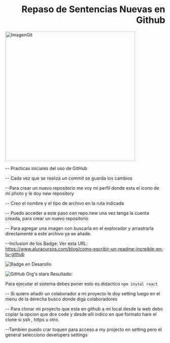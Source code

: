 <h1 align="right">Repaso de Sentencias Nuevas en Github</h1>

<img width="409" height="409" alt="ImagenGit" src="https://github.com/user-attachments/assets/e2dd0df6-9f9d-40ea-98e0-f566c2d65b31" />

-- Practicas iniciales del uso de GitHub

-- Cada vez que se realiza un commit se guarda los cambios

--Para crear un nuevo repositorio me voy mi perfil donde esta el icono de mi photo y le doy new repository

-- Creo el nombre y el tipo de archivo en la ruta indicada 

-- Puedo acceder a este paso con repo.new una vez tenga la cuenta creada, para crear un nuevo repositorio

-- Para agregar una imagen con buscarla en el explorador y arrastrarla directamente a este archivo ya se añade.

--Inclusion de los Badge: Ver esta URL: https://www.aluracursos.com/blog/como-escribir-un-readme-increible-en-tu-github 

![Badge en Desarollo](https://img.shields.io/badge/STATUS-EN%20DESAROLLO-green)

![GitHub Org's stars](https://img.shields.io/github/stars/camilafernanda?style=social)
Resultado:

Para ejecutar el sistema debes poner esto es didactico
```npm instal react ```

-- Si quiero añadir un colaborador a mi proyecto le doy setting luego en el menu de la derecha busco donde diga colaboradores

-- Para clonar mi proyecto que esta en github a mi local desde la web debo copiar la opcion que dce code y desde alli indico en que formato hare el clone si ssh , https u otro.

--Tambien puedo crar toquen para acceso a my projecto en setting pero el general selecciono developers settings
